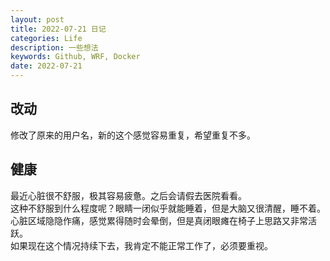 ```yaml
---
layout: post
title: 2022-07-21 日记
categories: Life
description: 一些想法
keywords: Github, WRF, Docker
date: 2022-07-21
---
```


## 改动
修改了原来的用户名，新的这个感觉容易重复，希望重复不多。

## 健康
最近心脏很不舒服，极其容易疲惫。之后会请假去医院看看。  
这种不舒服到什么程度呢？眼睛一闭似乎就能睡着，但是大脑又很清醒，睡不着。心脏区域隐隐作痛，感觉累得随时会晕倒，但是真闭眼瘫在椅子上思路又非常活跃。  
如果现在这个情况持续下去，我肯定不能正常工作了，必须要重视。  


